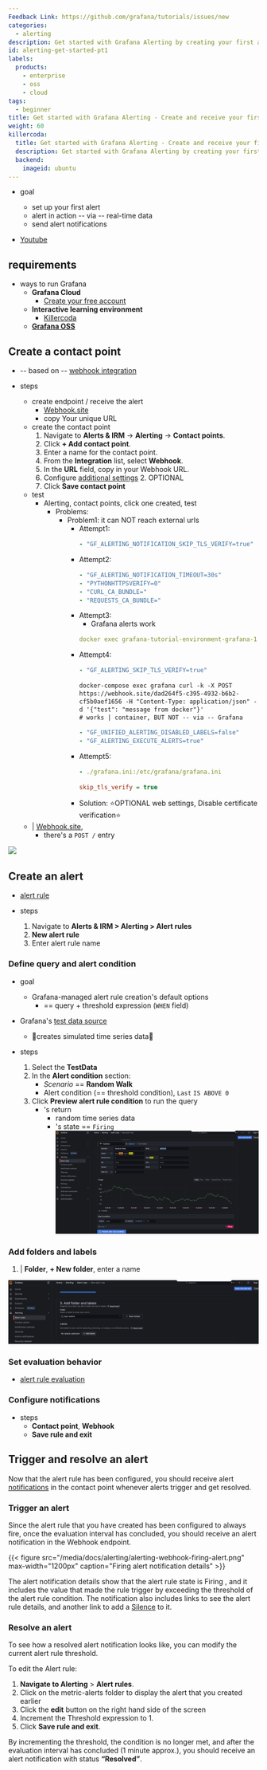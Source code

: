 ```yaml
---
Feedback Link: https://github.com/grafana/tutorials/issues/new
categories:
  - alerting
description: Get started with Grafana Alerting by creating your first alert in just a few minutes. Learn how to set up an alert, send alert notifications to a public webhook, and generate sample data to observe your alert in action.
id: alerting-get-started-pt1
labels:
  products:
    - enterprise
    - oss
    - cloud
tags:
  - beginner
title: Get started with Grafana Alerting - Create and receive your first alert
weight: 60
killercoda:
  title: Get started with Grafana Alerting - Create and receive your first alert
  description: Get started with Grafana Alerting by creating your first alert rule, sending notifications to a webhook, and generating data to test it live.
  backend:
    imageid: ubuntu
---
```


* goal
  * set up your first alert
  * alert in action -- via -- real-time data
  * send alert notifications

* [Youtube](https://www.youtube.com/watch?v=YVhKNbQNNss)

## requirements

* ways to run Grafana
  * **Grafana Cloud**
    * [Create your free account](http://www.grafana.com/auth/sign-up/create-user)
  * **Interactive learning environment**
    * [Killercoda](https://killercoda.com/grafana-labs/course/grafana/alerting-get-started/)
  * [**Grafana OSS**](https://github.com/dancer1325/grafana-tutorial-environment)

## Create a contact point

* -- based on -- [webhook integration](https://grafana.com/docs/grafana/latest/alerting/configure-notifications/manage-contact-points/integrations/webhook-notifier/)

* steps
  * create endpoint / receive the alert
    * [Webhook.site](https://webhook.site/)
    * copy Your unique URL
  * create the contact point
    1. Navigate to **Alerts & IRM** -> **Alerting** -> **Contact points**.
    1. Click **+ Add contact point**.
    1. Enter a name for the contact point.
    1. From the **Integration** list, select **Webhook**.
    1. In the **URL** field, copy in your Webhook URL.
    1. Configure [additional settings](#webhook-settings)
       2. OPTIONAL
    1. Click **Save contact point**
  * test
    * Alerting, contact points, click one created, test
      * Problems: 
        * Problem1: it can NOT reach external urls
          * Attempt1:
            ```dockercompose.yml
            - "GF_ALERTING_NOTIFICATION_SKIP_TLS_VERIFY=true"
            ```
          * Attempt2:
            ```dockercompose.yml
            - "GF_ALERTING_NOTIFICATION_TIMEOUT=30s"
            - "PYTHONHTTPSVERIFY=0"
            - "CURL_CA_BUNDLE="
            - "REQUESTS_CA_BUNDLE="
            ```
          * Attempt3:
            * Grafana alerts work
            ```dockercompose.yml
            docker exec grafana-tutorial-environment-grafana-1 curl -k https://webhook.site/dad264f5-c395-4932-b6b2-cf5b0aef1656
            ```
          * Attempt4:
            ```dockercompose.yml
            - "GF_ALERTING_SKIP_TLS_VERIFY=true"
            ```
            ```
            docker-compose exec grafana curl -k -X POST https://webhook.site/dad264f5-c395-4932-b6b2-cf5b0aef1656 -H "Content-Type: application/json" -d '{"test": "message from docker"}'
            # works | container, BUT NOT -- via -- Grafana
            ```
            ```dockercompose.yml
            - "GF_UNIFIED_ALERTING_DISABLED_LABELS=false"
            - "GF_ALERTING_EXECUTE_ALERTS=true"
            ```
          * Attempt5:
            ```dockercompose.yml
            - ./grafana.ini:/etc/grafana/grafana.ini
            ```
            ```grafana.ini
            skip_tls_verify = true
            ```
          * Solution: ⭐️OPTIONAL web settings, Disable certificate verification⭐️
  * | [Webhook.site](https://webhook.site/),
    * there's a `POST /` entry

![](/grafana/media/docs/alerting/alerting-webhook-detail.png)

## Create an alert

* [alert rule](https://grafana.com/docs/grafana/latest/alerting/alerting-rules/create-grafana-managed-rule/)

* steps
  1. Navigate to **Alerts & IRM > Alerting > Alert rules**
  2. **New alert rule**
  3. Enter alert rule name

### Define query and alert condition

* goal
  * Grafana-managed alert rule creation's default options 
    * == query + threshold expression (`WHEN` field)

* Grafana's [test data source](https://grafana.com/docs/grafana/latest/datasources/testdata/)
  * 👀creates simulated time series data👀

* steps
  1. Select the **TestData**
  1. In the **Alert condition** section:
     - _Scenario_ == **Random Walk** 
     - Alert condition (== threshold condition), `Last` `IS ABOVE 0`
  1. Click **Preview alert rule condition** to run the query
     * 's return
       * random time series data
       * 's state == `Firing`
![](static/previewAlert.png)

### Add folders and labels

1. | **Folder**, **+ New folder**, enter a name

  ![](static/test-metrics.png)

### Set evaluation behavior

* [alert rule evaluation](https://grafana.com/docs/grafana/latest/alerting/fundamentals/alert-rules/rule-evaluation/)

### Configure notifications

* steps
  * **Contact point**, **Webhook**
  * **Save rule and exit**

## Trigger and resolve an alert

Now that the alert rule has been configured, you should receive alert [notifications](http://grafana.com/docs/grafana/next/alerting/fundamentals/alert-rule-evaluation/state-and-health/#notifications) in the contact point whenever alerts trigger and get resolved.

### Trigger an alert

Since the alert rule that you have created has been configured to always fire, once the evaluation interval has concluded, you should receive an alert notification in the Webhook endpoint.

{{< figure src="/media/docs/alerting/alerting-webhook-firing-alert.png" max-width="1200px" caption="Firing alert notification details" >}}

The alert notification details show that the alert rule state is Firing , and it includes the value that made the rule trigger by exceeding the threshold of the alert rule condition. The notification also includes links to see the alert rule details, and another link to add a [Silence](http://grafana.com/docs/grafana/next/alerting/configure-notifications/create-silence/) to it.

### Resolve an alert

To see how a resolved alert notification looks like, you can modify the current alert rule threshold.

To edit the Alert rule:

1. **Navigate to Alerting** > **Alert rules**.
1. Click on the metric-alerts folder to display the alert that you created earlier
1. Click the **edit** button on the right hand side of the screen
1. Increment the Threshold expression to 1.
1. Click **Save rule and exit**.

By incrementing the threshold, the condition is no longer met, and after the evaluation interval has concluded (1 minute approx.), you should receive an alert notification with status **“Resolved”**.
